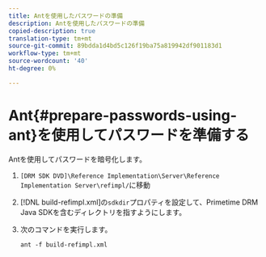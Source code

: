 ```yaml
---
title: Antを使用したパスワードの準備
description: Antを使用したパスワードの準備
copied-description: true
translation-type: tm+mt
source-git-commit: 89bdda1d4bd5c126f19ba75a819942df901183d1
workflow-type: tm+mt
source-wordcount: '40'
ht-degree: 0%

---
```



# Ant{#prepare-passwords-using-ant}を使用してパスワードを準備する

Antを使用してパスワードを暗号化します。

1. `[DRM SDK DVD]\Reference Implementation\Server\Reference Implementation Server\refimpl/`に移動
1. [!DNL build-refimpl.xml]の`sdkdir`プロパティを設定して、Primetime DRM Java SDKを含むディレクトリを指すようにします。
1. 次のコマンドを実行します。

   ```
   ant -f build-refimpl.xml
   ```

